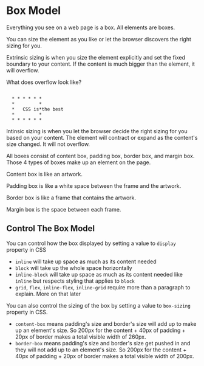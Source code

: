 # Box Model

Everything you see on a web page is a box. All elements are boxes.

You can size the element as you like or let the browser discovers the right sizing for you.

Extrinsic sizing is when you size the element explicitly and set the fixed boundary to your
content. If the content is much bigger than the element, it will overflow.

What does overflow look like?

```

  * * * * * *
  *         *
  *   CSS is*the best
  *         *
  * * * * * *

```

Intinsic sizing is when you let the browser decide the right sizing for you based on your
content. The element will contract or expand as the content's size changed. It will not
overflow.

All boxes consist of content box, padding box, border box, and margin box. Those 4 types of boxes make up
an element on the page.

Content box is like an artwork.

Padding box is like a white space between the frame and the artwork.

Border box is like a frame that contains the artwork.

Margin box is the space between each frame.

## Control The Box Model

You can control how the box displayed by setting a value to `display` property in CSS
* `inline` will take up space as much as its content needed
* `block` will take up the whole space horizontally
* `inline-block` will take up space as much as its content needed like `inline` but respects styling that applies to `block`
* `grid`, `flex`, `inline-flex`, `inline-grid` require more than a paragraph to explain. More on that later

You can also control the sizing of the box by setting a value to `box-sizing` property in CSS.
* `content-box` means padding's size and border's size will add up to make up an element's size. So 200px for the content + 40px of padding + 20px of border makes a total visible width of 260px.
* `border-box` means padding's size and border's size get pushed in and they will not add up to an element's size. So 200px for the content + 40px of padding + 20px of border makes a total visible width of 200px.
